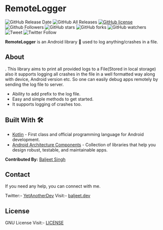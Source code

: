 # RemoteLogger
![GitHub Release Date](https://img.shields.io/github/release-date/iambaljeet/RemoteLogger)
![GitHub All Releases](https://img.shields.io/github/downloads/iambaljeet/RemoteLogger/total)
[![GitHub license](https://img.shields.io/github/license/iambaljeet/Covid19Tracker)](LICENSE)
![Github Followers](https://img.shields.io/github/followers/iambaljeet?label=Follow&style=social)
![GitHub stars](https://img.shields.io/github/stars/iambaljeet/RemoteLogger)
![GitHub forks](https://img.shields.io/github/forks/iambaljeet/RemoteLogger)
![GitHub watchers](https://img.shields.io/github/watchers/iambaljeet/RemoteLogger?style=social)
![Tweet](	https://img.shields.io/twitter/url?url=https%3A%2F%2Fgithub.com%2Fiambaljeet%2FRemoteLogger)
![Twitter Follow](https://img.shields.io/twitter/follow/yetanotherdev_?label=Follow&style=social)

**RemoteLogger** is an Android library 📱 used to log anything/crashes in a file. 

## About
. This library aims to print all provided logs to a File(Stored in local storage) also it supports logging all crashes in the file in a well formatted way along with device, Android version etc. So one can easily debug apps remotely by sending the log file to server.
- Ability to add prefix to the log file. 
- Easy and simple methods to get started.
- It supports logging of crashes too.

## Built With 🛠
- [Kotlin](https://kotlinlang.org/) - First class and official programming language for Android development.
- [Android Architecture Components](https://developer.android.com/topic/libraries/architecture) - Collection of libraries that help you design robust, testable, and maintainable apps.

**Contributed By:** [Baljeet Singh](https://github.com/iambaljeet/)

## Contact
If you need any help, you can connect with me.

Twitter:- [YetAnotherDev](https://twitter.com/yetanotherdev_)
Visit:- [baljeet.dev](https://baljeet.dev)

## License

GNU License Visit:- [LICENSE](https://github.com/iambaljeet/RemoteLogger/blob/master/LICENSE)
